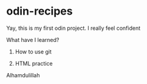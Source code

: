 # odin-recipes
Yay, this is my first odin project. I really feel confident

What have I learned?

1. How to use git

2. HTML practice

Alhamdulillah 
